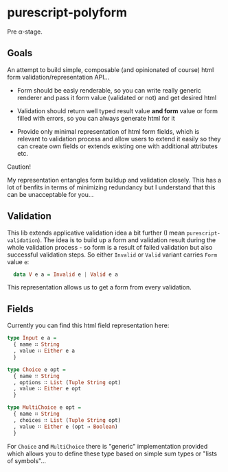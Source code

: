 # purescript-polyform

Pre α-stage.

## Goals

An attempt to build simple, composable (and opinionated of course) html form validation/representation API...

  * Form should be easly renderable, so you can write really generic renderer and pass it form value (validated or not) and get desired html

  * Validation should return well typed result value __and form__ value or form filled with errors, so you can always generate html for it

  * Provide only minimal representation of html form fields, which is relevant to validation process and allow users to extend it easily so they can create own fields or extends existing one with additional attributes etc.


Caution!

My representation entangles form buildup and validation closely. This has a lot of benfits in terms of minimizing redundancy but I understand that this can be unacceptable for you...


## Validation

This lib extends applicative validation idea a bit further (I mean `purescript-validation`). The idea is to build up a form and validation result during the whole validation process - so form is a result of failed validation but also successful validation steps. So either `Invalid` or `Valid` variant carries `Form` value `e`:

  ```purescript
    data V e a = Invalid e | Valid e a
  ```

This representation allows us to get a form from every validation.


## Fields

Currently you can find this html field representation here:

  ```purescript
  type Input e a =
    { name ∷ String
    , value ∷ Either e a
    }

  type Choice e opt =
    { name ∷ String
    , options ∷ List (Tuple String opt)
    , value ∷ Either e opt
    }

  type MultiChoice e opt =
    { name ∷ String
    , choices ∷ List (Tuple String opt)
    , value ∷ Either e (opt → Boolean)
    }
  ```

For `Choice` and `MultiChoice` there is "generic" implementation provided which allows you to define these type based on simple sum types or "lists of symbols"...
